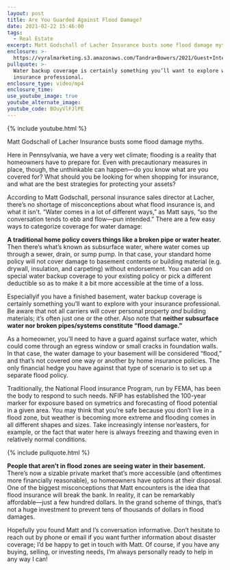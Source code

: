 ```yaml
---
layout: post
title: Are You Guarded Against Flood Damage?
date: 2021-02-22 15:46:00
tags:
  - Real Estate
excerpt: Matt Godschall of Lacher Insurance busts some flood damage myths.
enclosure: >-
  https://vyralmarketing.s3.amazonaws.com/Tandra+Bowers/2021/Guest+Interview_+Flood+Insurance.mp4
pullquote: >-
  Water backup coverage is certainly something you’ll want to explore with your
  insurance professional.
enclosure_type: video/mp4
enclosure_time:
use_youtube_image: true
youtube_alternate_image:
youtube_code: BOuyVlFJlPE
---
```


{% include youtube.html %}

Matt Godschall of Lacher Insurance busts some flood damage myths.

Here in Pennsylvania, we have a very wet climate; flooding is a reality that homeowners have to prepare for. Even with precautionary measures in place, though, the unthinkable can happen—do you know what are you covered for? What should you be looking for when shopping for insurance, and what are the best strategies for protecting your assets?&nbsp;

According to Matt Godschall, personal insurance sales director at Lacher, there’s no shortage of misconceptions about what flood insurance is, and what it isn't. “Water comes in a lot of different ways,” as Matt says, “so the conversation tends to ebb and flow—pun intended.” There are a few easy ways to categorize coverage for water damage:&nbsp;

**A traditional home policy covers things like a broken pipe or water heater.** Then there’s what’s known as subsurface water, where water comes up through a sewer, drain, or sump pump. In that case, your standard home policy will not cover damage to basement contents or building material (e.g. drywall, insulation, and carpeting) without endorsement. You can add on special water backup coverage to your existing policy or pick a different deductible so as to make it a bit more accessible at the time of a loss.&nbsp;

Especiallyif you have a finished basement, water backup coverage is certainly something you’ll want to explore with your insurance professional. Be aware that not all carriers will cover personal property *and* building materials; it’s often just one or the other. Also note that **neither subsurface water nor broken pipes/systems constitute “flood damage.”&nbsp;**

As a homeowner, you’ll need to have a guard against surface water, which could come through an egress window or small cracks in foundation walls. In that case, the water damage to your basement will be considered “flood,” and that’s not covered one way or another by home insurance policies. The only financial hedge you have against that type of scenario is to set up a separate flood policy.&nbsp;

Traditionally, the National Flood insurance Program, run by FEMA, has been the body to respond to such needs. NFIP has established the 100-year marker for exposure based on symetrics and forecasting of flood potential in a given area. You may think that you’re safe because you don’t live in a flood zone, but weather is becoming more extreme and flooding comes in all different shapes and sizes. Take increasingly intense nor’easters, for example, or the fact that water here is always freezing and thawing even in relatively normal conditions.

{% include pullquote.html %}

**People that aren’t in flood zones are seeing water in their basement.** There’s now a sizable private market that’s more accessible (and oftentimes more financially reasonable), so homeowners have options at their disposal. One of the biggest misconceptions that Matt encounters is the idea that flood insurance will break the bank. In reality, it can be remarkably affordable—just a few hundred dollars. In the grand scheme of things, that’s not a huge investment to prevent tens of thousands of dollars in flood damages.&nbsp;

Hopefully you found Matt and I’s conversation informative. Don’t hesitate to reach out by phone or email if you want further information about disaster coverage; I’d be happy to get in touch with Matt. Of course, if you have any buying, selling, or investing needs, I’m always personally ready to help in any way I can\!
